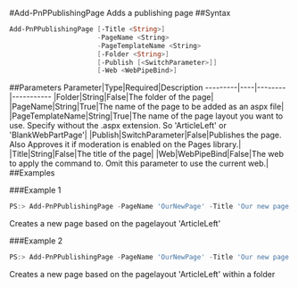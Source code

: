 #Add-PnPPublishingPage
Adds a publishing page
##Syntax
```powershell
Add-PnPPublishingPage [-Title <String>]
                      -PageName <String>
                      -PageTemplateName <String>
                      [-Folder <String>]
                      [-Publish [<SwitchParameter>]]
                      [-Web <WebPipeBind>]
```


##Parameters
Parameter|Type|Required|Description
---------|----|--------|-----------
|Folder|String|False|The folder of the page|
|PageName|String|True|The name of the page to be added as an aspx file|
|PageTemplateName|String|True|The name of the page layout you want to use. Specify without the .aspx extension. So 'ArticleLeft' or 'BlankWebPartPage'|
|Publish|SwitchParameter|False|Publishes the page. Also Approves it if moderation is enabled on the Pages library.|
|Title|String|False|The title of the page|
|Web|WebPipeBind|False|The web to apply the command to. Omit this parameter to use the current web.|
##Examples

###Example 1
```powershell
PS:> Add-PnPPublishingPage -PageName 'OurNewPage' -Title 'Our new page' -PageTemplateName 'ArticleLeft'
```
Creates a new page based on the pagelayout 'ArticleLeft'

###Example 2
```powershell
PS:> Add-PnPPublishingPage -PageName 'OurNewPage' -Title 'Our new page' -PageTemplateName 'ArticleLeft' -Folder '/Pages/folder/folder2'
```
Creates a new page based on the pagelayout 'ArticleLeft' within a folder
